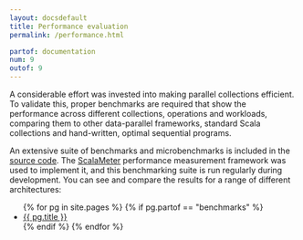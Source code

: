 ```yaml
---
layout: docsdefault
title: Performance evaluation
permalink: /performance.html

partof: documentation
num: 9
outof: 9
---
```



A considerable effort was invested into making parallel collections efficient.
To validate this, proper benchmarks are required that show the performance across
different collections, operations and workloads,
comparing them to other data-parallel frameworks,
standard Scala collections
and hand-written, optimal sequential programs.

An extensive suite of benchmarks and microbenchmarks is included in the <a href="https://github.com/scala-blitz/scala-blitz/tree/master/src/test/scala/org/scala/optimized/test/scalameter" target="_top">source code</a>.
The <a href="http://axel22.github.com/scalameter/" target="_top">ScalaMeter</a> performance measurement framework was used to implement it,
and this benchmarking suite is run regularly during development.
You can see and compare the results for a range of different architectures:


<ul>
{% for pg in site.pages %}
  {% if pg.partof == "benchmarks" %}
    <li><a href="{{homedir}}/home/documentation/benchmarks/{{ pg.permalink }}">{{ pg.title }}</a></li>
  {% endif %}
{% endfor %}
</ul>

